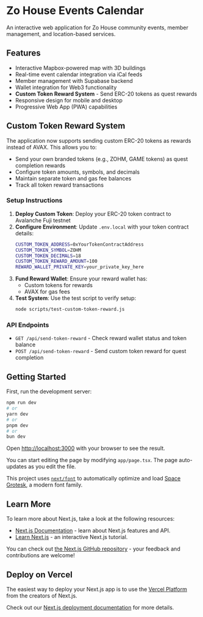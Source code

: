 # Zo House Events Calendar

An interactive web application for Zo House community events, member management, and location-based services.

## Features

- Interactive Mapbox-powered map with 3D buildings
- Real-time event calendar integration via iCal feeds
- Member management with Supabase backend
- Wallet integration for Web3 functionality
- **Custom Token Reward System** - Send ERC-20 tokens as quest rewards
- Responsive design for mobile and desktop
- Progressive Web App (PWA) capabilities

## Custom Token Reward System

The application now supports sending custom ERC-20 tokens as rewards instead of AVAX. This allows you to:

- Send your own branded tokens (e.g., ZOHM, GAME tokens) as quest completion rewards
- Configure token amounts, symbols, and decimals
- Maintain separate token and gas fee balances
- Track all token reward transactions

### Setup Instructions

1. **Deploy Custom Token**: Deploy your ERC-20 token contract to Avalanche Fuji testnet
2. **Configure Environment**: Update `.env.local` with your token contract details:
   ```bash
   CUSTOM_TOKEN_ADDRESS=0xYourTokenContractAddress
   CUSTOM_TOKEN_SYMBOL=ZOHM
   CUSTOM_TOKEN_DECIMALS=18
   CUSTOM_TOKEN_REWARD_AMOUNT=100
   REWARD_WALLET_PRIVATE_KEY=your_private_key_here
   ```
3. **Fund Reward Wallet**: Ensure your reward wallet has:
   - Custom tokens for rewards
   - AVAX for gas fees
4. **Test System**: Use the test script to verify setup:
   ```bash
   node scripts/test-custom-token-reward.js
   ```

### API Endpoints

- `GET /api/send-token-reward` - Check reward wallet status and token balance
- `POST /api/send-token-reward` - Send custom token reward for quest completion

## Getting Started

First, run the development server:

```bash
npm run dev
# or
yarn dev
# or
pnpm dev
# or
bun dev
```

Open [http://localhost:3000](http://localhost:3000) with your browser to see the result.

You can start editing the page by modifying `app/page.tsx`. The page auto-updates as you edit the file.

This project uses [`next/font`](https://nextjs.org/docs/app/building-your-application/optimizing/fonts) to automatically optimize and load [Space Grotesk](https://fonts.google.com/specimen/Space+Grotesk), a modern font family.

## Learn More

To learn more about Next.js, take a look at the following resources:

- [Next.js Documentation](https://nextjs.org/docs) - learn about Next.js features and API.
- [Learn Next.js](https://nextjs.org/learn) - an interactive Next.js tutorial.

You can check out [the Next.js GitHub repository](https://github.com/vercel/next.js) - your feedback and contributions are welcome!

## Deploy on Vercel

The easiest way to deploy your Next.js app is to use the [Vercel Platform](https://vercel.com/new?utm_medium=default-template&filter=next.js&utm_source=create-next-app&utm_campaign=create-next-app-readme) from the creators of Next.js.

Check out our [Next.js deployment documentation](https://nextjs.org/docs/app/building-your-application/deploying) for more details.
